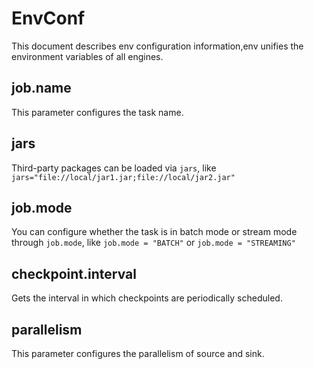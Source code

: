# EnvConf

This document describes env configuration information,env unifies the environment variables of all engines.

## job.name

This parameter configures the task name.

## jars

Third-party packages can be loaded via `jars`, like `jars="file://local/jar1.jar;file://local/jar2.jar"`

## job.mode

You can configure whether the task is in batch mode or stream mode through `job.mode`, like `job.mode = "BATCH"` or `job.mode = "STREAMING"` 

## checkpoint.interval

Gets the interval in which checkpoints are periodically scheduled.

## parallelism

This parameter configures the parallelism of source and sink.
